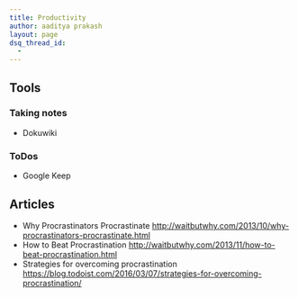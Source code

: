 ```yaml
---
title: Productivity
author: aaditya prakash
layout: page
dsq_thread_id:
  - 
---
```


## Tools

### Taking notes
 * Dokuwiki

### ToDos
 * Google Keep
 
## Articles
 * Why Procrastinators Procrastinate <http://waitbutwhy.com/2013/10/why-procrastinators-procrastinate.html>
 * How to Beat Procrastination <http://waitbutwhy.com/2013/11/how-to-beat-procrastination.html>
 * Strategies for overcoming procrastination <https://blog.todoist.com/2016/03/07/strategies-for-overcoming-procrastination/>
